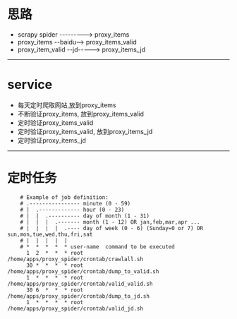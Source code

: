 # 思路
- scrapy spider     ---------> proxy_items
- proxy_items       --baidu--> proxy_items_valid
- proxy_item_valid  --jd-----> proxy_items_jd

---

# service
- 每天定时爬取网站,放到proxy_items
- 不断验证proxy_items, 放到proxy_items_valid
- 定时验证proxy_items_valid
- 定时验证proxy_items_valid, 放到proxy_items_jd
- 定时验证proxy_items_jd

---

# 定时任务

		# Example of job definition:
		# .---------------- minute (0 - 59)
		# |  .------------- hour (0 - 23)
		# |  |  .---------- day of month (1 - 31)
		# |  |  |  .------- month (1 - 12) OR jan,feb,mar,apr ...
		# |  |  |  |  .---- day of week (0 - 6) (Sunday=0 or 7) OR sun,mon,tue,wed,thu,fri,sat
		# |  |  |  |  |
		# *  *  *  *  * user-name  command to be executed
		  1  2  *  *  * root       /home/apps/proxy_spider/crontab/crawlall.sh
		  30 *  *  *  * root       /home/apps/proxy_spider/crontab/dump_to_valid.sh
		  1  *  *  *  * root       /home/apps/proxy_spider/crontab/valid_valid.sh
		  30 6  *  *  * root       /home/apps/proxy_spider/crontab/dump_to_jd.sh
		  1  *  *  *  * root       /home/apps/proxy_spider/crontab/valid_jd.sh 

